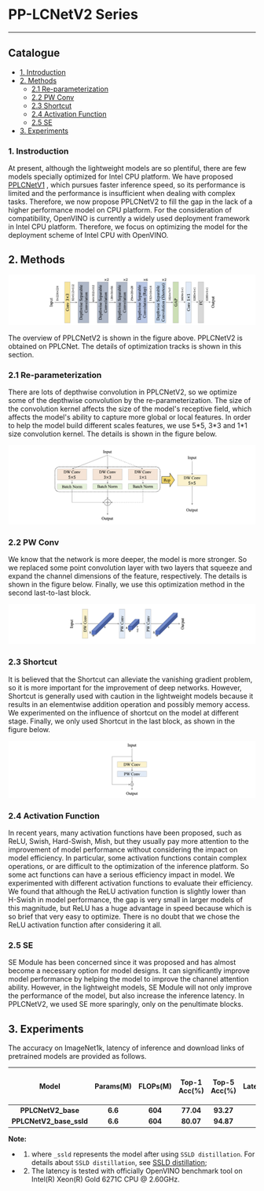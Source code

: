 # PP-LCNetV2 Series
---

## Catalogue

- [1. Introduction ](#2)
- [2. Methods](#3)
    - [2.1 Re-parameterization](#2.1)
    - [2.2 PW Conv](#2.2)
    - [2.3 Shortcut](#2.3)
    - [2.4 Activation Function](#2.4)
    - [2.5 SE](#2.5)
- [3. Experiments](#3)

<a name="1"></a>

### 1. Instroduction

At present, although the lightweight models are so plentiful, there are few models specially optimized for Intel CPU platform. We have proposed [PPLCNetV1](PP-LCNet_en.md) , which pursues faster inference speed, so its performance is limited and the performance is insufficient when dealing with complex tasks. Therefore, we now propose PPLCNetV2 to fill the gap in the lack of a higher performance model on CPU platform. For the consideration of compatibility, OpenVINO is currently a widely used deployment framework in Intel CPU platform. Therefore, we focus on optimizing the model for the deployment scheme of Intel CPU with OpenVINO.

<a name="2"></a>

## 2. Methods

![](../../images/PP-LCNetV2/net.png)

The overview of PPLCNetV2 is shown in the figure above. PPLCNetV2 is obtained on PPLCNet. The details of optimization tracks is shown in this section.

<a name="2.1"></a>

### 2.1 Re-parameterization

There are lots of depthwise convolution in PPLCNetV2, so we optimize some of the depthwise convolution by the re-parameterization. The size of the convolution kernel affects the size of the model's receptive field, which affects the model's ability to capture more global or local features. In order to help the model build different scales features, we use 5\*5, 3\*3 and 1\*1 size convolution kernel. The details is shown in the figure below.

![](../../images/PP-LCNetV2/rep.png)

<a name="2.2"></a>

### 2.2 PW Conv

We know that the network is more deeper, the model is more stronger. So we replaced some point convolution layer with two layers that squeeze and expand the channel dimensions of the feature, respectively. The details is shown in the figure below. Finally, we use this optimization method in the second last-to-last block.

![](../../images/PP-LCNetV2/split_pw.png)

<a name="2.3"></a>

### 2.3 Shortcut

It is believed that the Shortcut can alleviate the vanishing gradient problem, so it is more important for the improvement of deep networks. However, Shortcut is generally used with caution in the lightweight models because it results in an elementwise addition operation and possibly memory access. We experimented on the influence of shortcut on the model at different stage. Finally, we only used Shortcut in the last block, as shown in the figure below.

![](../../images/PP-LCNetV2/shortcut.png)

<a name="2.4"></a>

### 2.4 Activation Function

 In recent years, many activation functions have been proposed, such as ReLU, Swish, Hard-Swish, Mish, but they usually pay more attention to the improvement of model performance without considering the impact on model efficiency. In particular, some activation functions contain complex operations, or are difficult to the optimization of the inference platform. So some act functions can have a serious efficiency impact in model. We experimented with different activation functions to evaluate their efficiency. We found that although the ReLU activation function is slightly lower than H-Swish in model performance, the gap is very small in larger models of this magnitude, but ReLU has a huge advantage in speed because which is so brief that very easy to optimize. There is no doubt that we chose the ReLU activation function after considering it all.

<a name="2.5"></a>

### 2.5 SE

SE Module has been concerned since it was proposed and has almost become a necessary option for model designs. It can significantly improve model performance by helping the model to improve the channel attention ability. However, in the lightweight models, SE Module will not only improve the performance of the model, but also increase the inference latency. In PPLCNetV2, we used SE more sparingly, only on the penultimate blocks.

<a name="3"></a>

## 3. Experiments

The accuracy on ImageNet1k, latency of inference and download links of pretrained models are provided as follows.

| Model | Params(M) | FLOPs(M) | Top-1 Acc(\%) | Top-5 Acc(\%) | Latency(ms) | download links of pretrained model | download links of inference model |
|:--:|:--:|:--:|:--:|:--:|:--:|:--:|:--:|
| <b>PPLCNetV2_base<b>  | <b>6.6<b> | <b>604<b>  | <b>77.04<b> | <b>93.27<b> | <b>4.32<b> | [link](https://paddle-imagenet-models-name.bj.bcebos.com/dygraph/legendary_models/PPLCNetV2_base_pretrained.pdparams) | [link](https://paddle-imagenet-models-name.bj.bcebos.com/dygraph/inference/PPLCNetV2_base_infer.tar) |
| <b>PPLCNetV2_base_ssld<b>  | <b>6.6<b> | <b>604<b>  | <b>80.07<b> | <b>94.87<b> | <b>4.32<b> | [link](https://paddle-imagenet-models-name.bj.bcebos.com/dygraph/legendary_models/PPLCNetV2_base_ssld_pretrained.pdparams) | [link](https://paddle-imagenet-models-name.bj.bcebos.com/dygraph/inference/PPLCNetV2_base_ssld_infer.tar) |

**Note:**

* 1. where `_ssld` represents the model after using `SSLD distillation`. For details about `SSLD distillation`, see [SSLD distillation](../advanced_tutorials/distillation/distillation_en.md);
* 2. The latency is tested with officially OpenVINO benchmark tool on Intel(R) Xeon(R) Gold 6271C CPU @ 2.60GHz.
